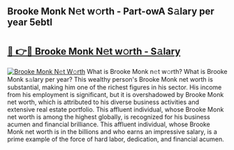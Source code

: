 ## Brooke Monk N𝚎t w𝚘rth - Part-owA S𝚊lary per year 5ebtl

# <h2><a href="http://gc1iehg.nevu.top/?p=Brooke+Monk">🔗 👉🔴 Brooke Monk N𝚎t w𝚘rth - S𝚊lary</a></h2>

[![Brooke Monk N𝚎t W𝚘rth](https://i.imgur.com/Oavwk0R.jpeg)](http://gc1iehg.nevu.top/?p=Brooke+Monk)
What is Brooke Monk n𝚎t w𝚘rth? What is Brooke Monk s𝚊lary per year?
This wealthy person's Brooke Monk net worth is substantial, making him one of the richest figures in his sector. His income from his employment is significant, but it is overshadowed by Brooke Monk net worth, which is attributed to his diverse business activities and extensive real estate portfolio. This affluent individual, whose Brooke Monk net worth is among the highest globally, is recognized for his business acumen and financial brilliance. This affluent individual, whose Brooke Monk net worth is in the billions and who earns an impressive salary, is a prime example of the force of hard labor, dedication, and financial acumen.
